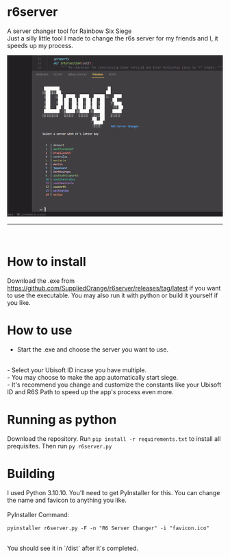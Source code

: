 # r6server
 A server changer tool for Rainbow Six Siege
 <br>
 Just a silly little tool I made to change the r6s server for my friends and I, it speeds up my process. 

![Screenshot of the application running in a terminal](readme_images/image.png)

<hr>
<br>

# How to install
Download the .exe from https://github.com/SuppliedOrange/r6server/releases/tag/latest if you want to use the executable. You may also run it with python or build it yourself if you like.

# How to use
- Start the .exe and choose the server you want to use.
<br>
- Select your Ubisoft ID incase you have multiple.
<br>
- You may choose to make the app automatically start siege.
<br>
- It's recommend you change and customize the constants like your Ubisoft ID and R6S Path to speed up the app's process even more.

# Running as python
Download the repository. Run `pip install -r requirements.txt` to install all prequisites. Then run `py r6server.py`

# Building
I used Python 3.10.10. You'll need to get PyInstaller for this. You can change the name and favicon to anything you like.
<br>
<br>
PyInstaller Command:
```
pyinstaller r6server.py -F -n "R6 Server Changer" -i "favicon.ico"
```
<br>
You should see it in `/dist` after it's completed.